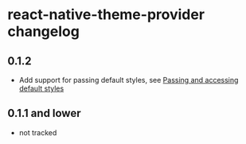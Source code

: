# react-native-theme-provider changelog

## 0.1.2

- Add support for passing default styles, see [Passing and accessing default styles](./README.md#passing-and-accessing-default-styles)

## 0.1.1 and lower

- not tracked
